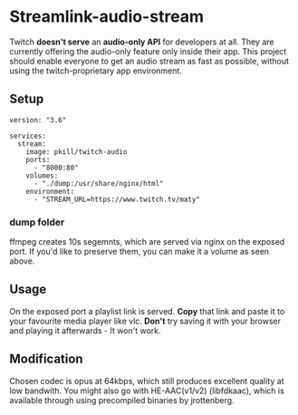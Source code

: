 # Streamlink-audio-stream
Twitch **doesn't serve** an **audio-only API** for developers at all. They are currently offering the audio-only feature only inside their app. This project should enable everyone to get an audio stream as fast as possible, without using the twitch-proprietary app environment.

## Setup
```
version: "3.6"

services:
  stream:
    image: pkill/twitch-audio
    ports:
      - "8000:80"
    volumes:
      - "./dump:/usr/share/nginx/html"
    environment:
      - "STREAM_URL=https://www.twitch.tv/maty"
```
### dump folder
ffmpeg creates 10s segemnts, which are served via nginx on the exposed port. If you'd like to preserve them, you can make it a volume as seen above.

## Usage

On the exposed port a playlist link is served. **Copy** that link and paste it to your favourite media player like vlc. **Don't** try saving it with your browser and playing it afterwards - It won't work.

## Modification

Chosen codec is opus at 64kbps, which still produces excellent quality at low bandwith. You might also go with HE-AAC(v1/v2) (libfdkaac), which is available through using precompiled binaries by jrottenberg.
